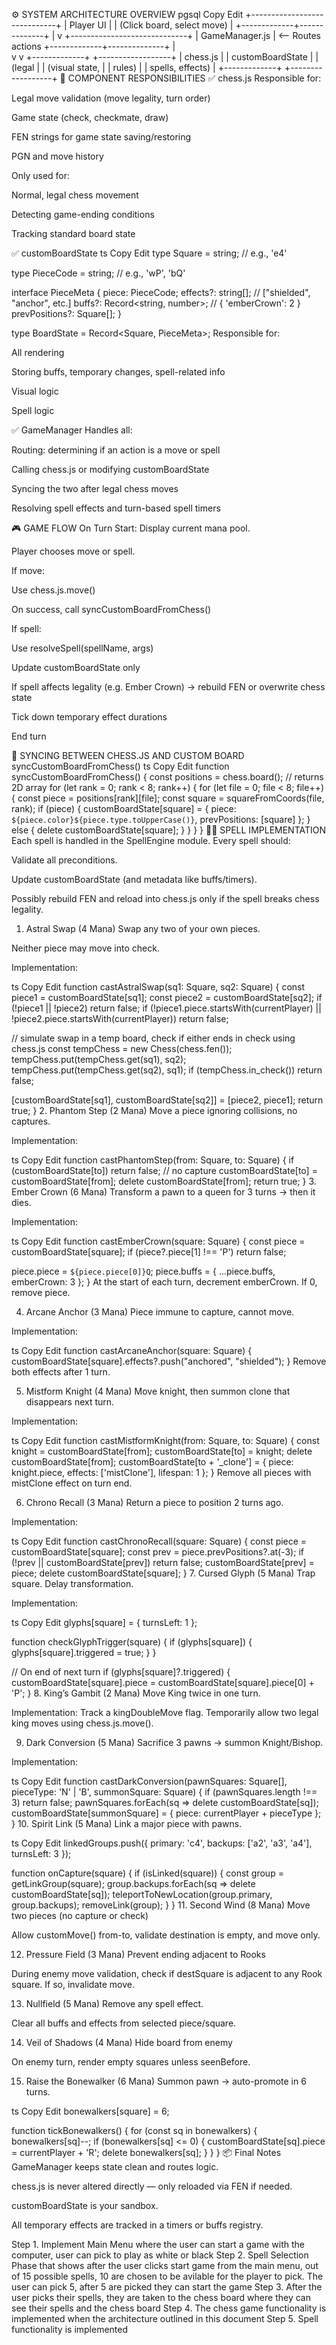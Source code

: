 ⚙️ SYSTEM ARCHITECTURE OVERVIEW
pgsql
Copy
Edit
+-----------------------------+
| Player UI |
| (Click board, select move) |
+-------------+--------------+
|
v
+-----------------------------+
| GameManager.js | <-- Routes actions
+-------------+--------------+
| \
 v v
+-------------+ +------------------+
| chess.js | | customBoardState |
| (legal | | (visual state, |
| rules) | | spells, effects) |
+-------------+ +------------------+
🧩 COMPONENT RESPONSIBILITIES
✅ chess.js
Responsible for:

Legal move validation (move legality, turn order)

Game state (check, checkmate, draw)

FEN strings for game state saving/restoring

PGN and move history

Only used for:

Normal, legal chess movement

Detecting game-ending conditions

Tracking standard board state

✅ customBoardState
ts
Copy
Edit
type Square = string; // e.g., 'e4'

type PieceCode = string; // e.g., 'wP', 'bQ'

interface PieceMeta {
piece: PieceCode;
effects?: string[]; // ["shielded", "anchor", etc.]
buffs?: Record<string, number>; // { 'emberCrown': 2 }
prevPositions?: Square[];
}

type BoardState = Record<Square, PieceMeta>;
Responsible for:

All rendering

Storing buffs, temporary changes, spell-related info

Visual logic

Spell logic

✅ GameManager
Handles all:

Routing: determining if an action is a move or spell

Calling chess.js or modifying customBoardState

Syncing the two after legal chess moves

Resolving spell effects and turn-based spell timers

🎮 GAME FLOW
On Turn Start:
Display current mana pool.

Player chooses move or spell.

If move:

Use chess.js.move()

On success, call syncCustomBoardFromChess()

If spell:

Use resolveSpell(spellName, args)

Update customBoardState only

If spell affects legality (e.g. Ember Crown) → rebuild FEN or overwrite chess state

Tick down temporary effect durations

End turn

🔄 SYNCING BETWEEN CHESS.JS AND CUSTOM BOARD
syncCustomBoardFromChess()
ts
Copy
Edit
function syncCustomBoardFromChess() {
const positions = chess.board(); // returns 2D array
for (let rank = 0; rank < 8; rank++) {
for (let file = 0; file < 8; file++) {
const piece = positions[rank][file];
const square = squareFromCoords(file, rank);
if (piece) {
customBoardState[square] = {
piece: `${piece.color}${piece.type.toUpperCase()}`,
prevPositions: [square]
};
} else {
delete customBoardState[square];
}
}
}
}
🧙‍♂️ SPELL IMPLEMENTATION
Each spell is handled in the SpellEngine module. Every spell should:

Validate all preconditions.

Update customBoardState (and metadata like buffs/timers).

Possibly rebuild FEN and reload into chess.js only if the spell breaks chess legality.

1. Astral Swap (4 Mana)
   Swap any two of your own pieces.

Neither piece may move into check.

Implementation:

ts
Copy
Edit
function castAstralSwap(sq1: Square, sq2: Square) {
const piece1 = customBoardState[sq1];
const piece2 = customBoardState[sq2];
if (!piece1 || !piece2) return false;
if (!piece1.piece.startsWith(currentPlayer) || !piece2.piece.startsWith(currentPlayer)) return false;

// simulate swap in a temp board, check if either ends in check using chess.js
const tempChess = new Chess(chess.fen());
tempChess.put(tempChess.get(sq1), sq2);
tempChess.put(tempChess.get(sq2), sq1);
if (tempChess.in_check()) return false;

[customBoardState[sq1], customBoardState[sq2]] = [piece2, piece1];
return true;
} 2. Phantom Step (2 Mana)
Move a piece ignoring collisions, no captures.

Implementation:

ts
Copy
Edit
function castPhantomStep(from: Square, to: Square) {
if (customBoardState[to]) return false; // no capture
customBoardState[to] = customBoardState[from];
delete customBoardState[from];
return true;
} 3. Ember Crown (6 Mana)
Transform a pawn to a queen for 3 turns → then it dies.

Implementation:

ts
Copy
Edit
function castEmberCrown(square: Square) {
const piece = customBoardState[square];
if (piece?.piece[1] !== 'P') return false;

piece.piece = `${piece.piece[0]}Q`;
piece.buffs = { ...piece.buffs, emberCrown: 3 };
}
At the start of each turn, decrement emberCrown. If 0, remove piece.

4. Arcane Anchor (3 Mana)
   Piece immune to capture, cannot move.

Implementation:

ts
Copy
Edit
function castArcaneAnchor(square: Square) {
customBoardState[square].effects?.push("anchored", "shielded");
}
Remove both effects after 1 turn.

5. Mistform Knight (4 Mana)
   Move knight, then summon clone that disappears next turn.

Implementation:

ts
Copy
Edit
function castMistformKnight(from: Square, to: Square) {
const knight = customBoardState[from];
customBoardState[to] = knight;
delete customBoardState[from];
customBoardState[to + '_clone'] = { piece: knight.piece, effects: ['mistClone'], lifespan: 1 };
}
Remove all pieces with mistClone effect on turn end.

6. Chrono Recall (3 Mana)
   Return a piece to position 2 turns ago.

Implementation:

ts
Copy
Edit
function castChronoRecall(square: Square) {
const piece = customBoardState[square];
const prev = piece.prevPositions?.at(-3);
if (!prev || customBoardState[prev]) return false;
customBoardState[prev] = piece;
delete customBoardState[square];
} 7. Cursed Glyph (5 Mana)
Trap square. Delay transformation.

Implementation:

ts
Copy
Edit
glyphs[square] = { turnsLeft: 1 };

function checkGlyphTrigger(square) {
if (glyphs[square]) {
glyphs[square].triggered = true;
}
}

// On end of next turn
if (glyphs[square]?.triggered) {
customBoardState[square].piece = customBoardState[square].piece[0] + 'P';
} 8. King’s Gambit (2 Mana)
Move King twice in one turn.

Implementation: Track a kingDoubleMove flag. Temporarily allow two legal king moves using chess.js.move().

9. Dark Conversion (5 Mana)
   Sacrifice 3 pawns → summon Knight/Bishop.

Implementation:

ts
Copy
Edit
function castDarkConversion(pawnSquares: Square[], pieceType: 'N' | 'B', summonSquare: Square) {
if (pawnSquares.length !== 3) return false;
pawnSquares.forEach(sq => delete customBoardState[sq]);
customBoardState[summonSquare] = { piece: currentPlayer + pieceType };
} 10. Spirit Link (5 Mana)
Link a major piece with pawns.

ts
Copy
Edit
linkedGroups.push({
primary: 'c4',
backups: ['a2', 'a3', 'a4'],
turnsLeft: 3
});

function onCapture(square) {
if (isLinked(square)) {
const group = getLinkGroup(square);
group.backups.forEach(sq => delete customBoardState[sq]);
teleportToNewLocation(group.primary, group.backups);
removeLink(group);
}
} 11. Second Wind (8 Mana)
Move two pieces (no capture or check)

Allow customMove() from-to, validate destination is empty, and move only.

12. Pressure Field (3 Mana)
    Prevent ending adjacent to Rooks

During enemy move validation, check if destSquare is adjacent to any Rook square. If so, invalidate move.

13. Nullfield (5 Mana)
    Remove any spell effect.

Clear all buffs and effects from selected piece/square.

14. Veil of Shadows (4 Mana)
    Hide board from enemy

On enemy turn, render empty squares unless seenBefore.

15. Raise the Bonewalker (6 Mana)
    Summon pawn → auto-promote in 6 turns.

ts
Copy
Edit
bonewalkers[square] = 6;

function tickBonewalkers() {
for (const sq in bonewalkers) {
bonewalkers[sq]--;
if (bonewalkers[sq] <= 0) {
customBoardState[sq].piece = currentPlayer + 'R';
delete bonewalkers[sq];
}
}
}
📦 Final Notes
GameManager keeps state clean and routes logic.

chess.js is never altered directly — only reloaded via FEN if needed.

customBoardState is your sandbox.

All temporary effects are tracked in a timers or buffs registry.

Step 1. Implement Main Menu where the user can start a game with the computer, user can pick to play as white or black
Step 2. Spell Selection Phase that shows after the user clicks start game from the main menu, out of 15 possible spells, 10 are chosen to be avilable for the player to pick. The user can pick 5, after 5 are picked they can start the game
Step 3. After the user picks their spells, they are taken to the chess board where they can see their spells and the chess board
Step 4. The chess game functionality is implemented when the architecture outlined in this document
Step 5. Spell functionality is implemented
